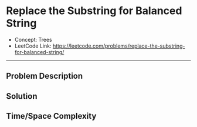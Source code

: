 # Replace the Substring for Balanced String

- Concept: Trees
- LeetCode Link: https://leetcode.com/problems/replace-the-substring-for-balanced-string/

---

## Problem Description

## Solution

## Time/Space Complexity

